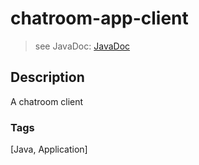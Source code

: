 # chatroom-app-client
> see JavaDoc: [JavaDoc](docs/javadoc/index.html)

## Description
A chatroom client

### Tags
[Java, Application]
